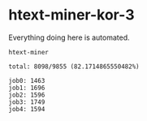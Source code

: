 # htext-miner-kor-3

Everything doing here is automated.

```
htext-miner

total: 8098/9855 (82.1714865550482%)

job0: 1463
job1: 1696
job2: 1596
job3: 1749
job4: 1594
```